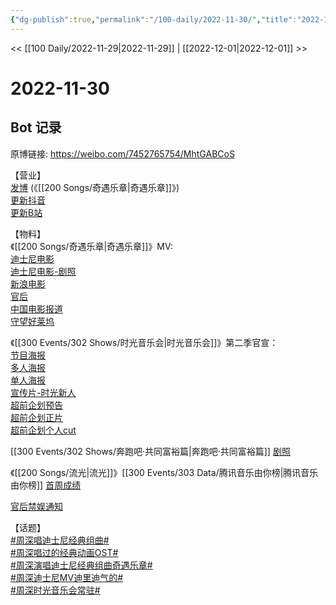 ```yaml
---
{"dg-publish":true,"permalink":"/100-daily/2022-11-30/","title":"2022-11-30"}
---
```



<< [[100 Daily/2022-11-29\|2022-11-29]] | [[2022-12-01\|2022-12-01]] >>

# 2022-11-30

## Bot 记录

原博链接: https://weibo.com/7452765754/MhtGABCoS

【营业】  
[发博](https://weibo.cn/sinaurl?u=http%3A%2F%2Ft.cn%2FA6KtnRGh) (《[[200 Songs/奇遇乐章\|奇遇乐章]]》)  
[更新抖音](https://weibo.cn/sinaurl?u=http%3A%2F%2Ft.cn%2FA6KcIgmZ)  
[更新B站](https://weibo.cn/sinaurl?u=http%3A%2F%2Ft.cn%2FA6KcIkzh)

【物料】  
《[[200 Songs/奇遇乐章\|奇遇乐章]]》MV:  
[迪士尼电影](https://weibo.cn/sinaurl?u=http%3A%2F%2Ft.cn%2FA6KtEvYE)  
[迪士尼电影-剧照](https://weibo.cn/sinaurl?u=http%3A%2F%2Ft.cn%2FA6KtREHt)  
[新浪电影](https://weibo.cn/sinaurl?u=http%3A%2F%2Ft.cn%2FA6KtRilz)  
[官后](https://weibo.cn/sinaurl?u=http%3A%2F%2Ft.cn%2FA6KtEsT1)  
[中国电影报道](https://weibo.cn/sinaurl?u=http%3A%2F%2Ft.cn%2FA6Kt1H2i)  
[守望好莱坞](https://weibo.cn/sinaurl?u=http%3A%2F%2Ft.cn%2FA6KtnPFU)

《[[300 Events/302 Shows/时光音乐会\|时光音乐会]]》第二季官宣：  
[节目海报](https://weibo.cn/sinaurl?u=http%3A%2F%2Ft.cn%2FA6Kt1pzy)  
[多人海报](https://weibo.cn/sinaurl?u=http%3A%2F%2Ft.cn%2FA6KtBLQ6)  
[单人海报](https://weibo.cn/sinaurl?u=http%3A%2F%2Ft.cn%2FA6KtBxoO)  
[宣传片-时光新人](https://weibo.cn/sinaurl?u=http%3A%2F%2Ft.cn%2FA6KtrBwb)  
[超前企划预告](https://weibo.cn/sinaurl?u=http%3A%2F%2Ft.cn%2FA6KtBkx4)  
[超前企划正片](https://weibo.cn/sinaurl?u=http%3A%2F%2Ft.cn%2FA6Ktg6zi)  
[超前企划个人cut](https://weibo.cn/sinaurl?u=http%3A%2F%2Ft.cn%2FA6KtslXw)

[[300 Events/302 Shows/奔跑吧·共同富裕篇\|奔跑吧·共同富裕篇]] [剧照](https://weibo.cn/sinaurl?u=http%3A%2F%2Ft.cn%2FA6KtEZ1r)

《[[200 Songs/流光\|流光]]》[[300 Events/303 Data/腾讯音乐由你榜\|腾讯音乐由你榜]] [首周成绩](https://weibo.cn/sinaurl?u=http%3A%2F%2Ft.cn%2FA6KcIwjZ)

[官后禁娱通知](https://weibo.cn/sinaurl?u=http%3A%2F%2Ft.cn%2FA6KchxrW)

【话题】  
[#周深唱迪士尼经典组曲#](https://s.weibo.com/weibo?q=%23%E5%91%A8%E6%B7%B1%E5%94%B1%E8%BF%AA%E5%A3%AB%E5%B0%BC%E7%BB%8F%E5%85%B8%E7%BB%84%E6%9B%B2%23)  
[#周深唱过的经典动画OST#](https://s.weibo.com/weibo?q=%23%E5%91%A8%E6%B7%B1%E5%94%B1%E8%BF%87%E7%9A%84%E7%BB%8F%E5%85%B8%E5%8A%A8%E7%94%BBOST%23)  
[#周深演唱迪士尼经典组曲奇遇乐章#](https://s.weibo.com/weibo?q=%23%E5%91%A8%E6%B7%B1%E6%BC%94%E5%94%B1%E8%BF%AA%E5%A3%AB%E5%B0%BC%E7%BB%8F%E5%85%B8%E7%BB%84%E6%9B%B2%E5%A5%87%E9%81%87%E4%B9%90%E7%AB%A0%23)  
[#周深迪士尼MV迪里迪气的#](https://s.weibo.com/weibo?q=%23%E5%91%A8%E6%B7%B1%E8%BF%AA%E5%A3%AB%E5%B0%BCMV%E8%BF%AA%E9%87%8C%E8%BF%AA%E6%B0%94%E7%9A%84%23)  
[#周深时光音乐会常驻#](https://s.weibo.com/weibo?q=%23%E5%91%A8%E6%B7%B1%E6%97%B6%E5%85%89%E9%9F%B3%E4%B9%90%E4%BC%9A%E5%B8%B8%E9%A9%BB%23)
